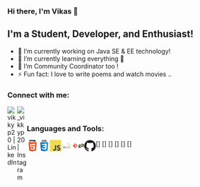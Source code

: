 ### Hi there, I'm Vikas  👋

## I'm a Student, Developer, and Enthusiast!
- 🔭 I’m currently working on Java SE & EE technology!
- 🌱 I’m currently learning everything 🤣
- 👯 I’m Community Coordinator too !
- ⚡ Fun fact: I love to write poems and watch movies ..

### Connect with me:
[<img align="left" alt="vikkyp20 | LinkedIn" width="22px" src="https://cdn.jsdelivr.net/npm/simple-icons@v3/icons/linkedin.svg" />][linkedin]
[<img align="left" alt="_vikkyp20 | Instagram" width="22px" src="https://cdn.jsdelivr.net/npm/simple-icons@v3/icons/instagram.svg" />][instagram]

<br />

### Languages and Tools:

[<img align="left" alt="HTML5" width="26px" src="https://raw.githubusercontent.com/github/explore/80688e429a7d4ef2fca1e82350fe8e3517d3494d/topics/html/html.png" />]
[<img align="left" alt="CSS3" width="26px" src="https://raw.githubusercontent.com/github/explore/80688e429a7d4ef2fca1e82350fe8e3517d3494d/topics/css/css.png" />]
[<img align="left" alt="JavaScript" width="26px" src="https://raw.githubusercontent.com/github/explore/80688e429a7d4ef2fca1e82350fe8e3517d3494d/topics/javascript/javascript.png" />]
[<img align="left" alt="MySQL" width="26px" src="https://raw.githubusercontent.com/github/explore/80688e429a7d4ef2fca1e82350fe8e3517d3494d/topics/mysql/mysql.png" />]
[<img align="left" alt="Git" width="26px" src="https://raw.githubusercontent.com/github/explore/80688e429a7d4ef2fca1e82350fe8e3517d3494d/topics/git/git.png" />]
[<img align="left" alt="GitHub" width="26px" src="https://raw.githubusercontent.com/github/explore/78df643247d429f6cc873026c0622819ad797942/topics/github/github.png" />]


<br />
<br />




[instagram]: https://instagram.com/_vikkyp20
[linkedin]: https://linkedin.com/in/vikkyp20

